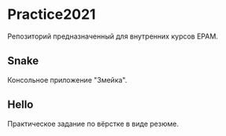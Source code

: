 # Practice2021

Репозиторий предназначенный для внутренних курсов EPAM.

## Snake

Консольное приложение "Змейка".

## Hello

Практическое задание по вёрстке в виде резюме.
